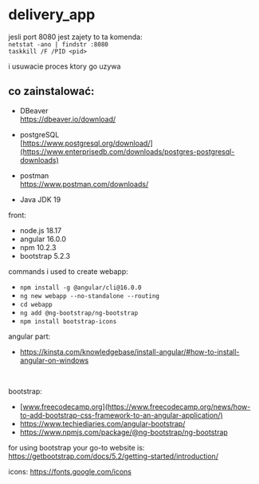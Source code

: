 # delivery_app
 jesli port 8080 jest zajety to ta komenda: <br>
 ```netstat -ano | findstr :8080``` <br>
 ```taskkill /F /PID <pid>``` <br>

 i usuwacie proces ktory go uzywa <br>

## co zainstalować: 
- DBeaver <br>
https://dbeaver.io/download/

- postgreSQL <br>
[https://www.postgresql.org/download/](https://www.enterprisedb.com/downloads/postgres-postgresql-downloads)

- postman <br>
https://www.postman.com/downloads/

- Java JDK 19


front:
- node.js 18.17
- angular 16.0.0
- npm 10.2.3
- bootstrap 5.2.3 

commands i used to create webapp:
- ```npm install -g @angular/cli@16.0.0```
- ```ng new webapp --no-standalone --routing```
- ```cd webapp```
- ```ng add @ng-bootstrap/ng-bootstrap```
- ```npm install bootstrap-icons```
  
angular part: <br>
- https://kinsta.com/knowledgebase/install-angular/#how-to-install-angular-on-windows

<br>

bootstrap:
- [www.freecodecamp.org](https://www.freecodecamp.org/news/how-to-add-bootstrap-css-framework-to-an-angular-application/)
- https://www.techiediaries.com/angular-bootstrap/
- https://www.npmjs.com/package/@ng-bootstrap/ng-bootstrap

for using bootstrap your go-to website is: <br>
https://getbootstrap.com/docs/5.2/getting-started/introduction/

icons: https://fonts.google.com/icons
